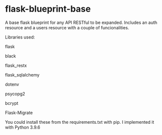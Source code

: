 # flask-blueprint-base
A base flask blueprint for any API RESTful to be expanded. Includes an auth resource and a users resource with a couple of funcionalities.

Libraries used:

flask

black

flask_restx

flask_sqlalchemy

dotenv

psycopg2

bcrypt

Flask-Migrate

You could install these from the requirements.txt with pip. I implemented it with Python 3.9.6
